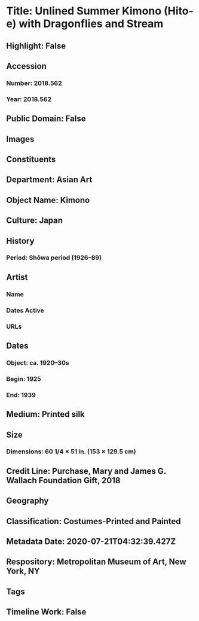 # Title: Unlined Summer Kimono (Hito-e) with Dragonflies and Stream
## Highlight: False
## Accession
### Number: 2018.562
### Year: 2018.562
## Public Domain: False
## Images
## Constituents
## Department: Asian Art
## Object Name: Kimono
## Culture: Japan
## History
### Period: Shōwa period (1926–89)
## Artist
### Name
### Dates Active
### URLs
## Dates
### Object: ca. 1920–30s
### Begin: 1925
### End: 1939
## Medium: Printed silk
## Size
### Dimensions: 60 1/4 × 51 in. (153 × 129.5 cm)
## Credit Line: Purchase, Mary and James G. Wallach Foundation Gift, 2018
## Geography
## Classification: Costumes-Printed and Painted
## Metadata Date: 2020-07-21T04:32:39.427Z
## Respository: Metropolitan Museum of Art, New York, NY
## Tags
## Timeline Work: False